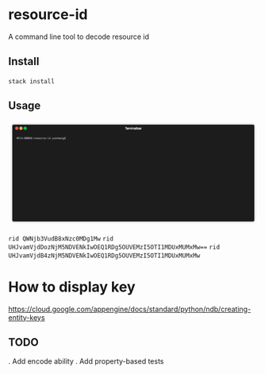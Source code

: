 # resource-id

A command line tool to decode resource id

## Install

`stack install`

## Usage
<p align="center"><img src="/img/demo.gif?raw=true"/></p>

`rid QWNjb3VudB8xNzc0MDg1Mw`
`rid UHJvamVjdDozNjM5NDVENkIwOEQ1RDg5OUVEMzI5OTI1MDUxMUMxMw==`
`rid UHJvamVjdB4zNjM5NDVENkIwOEQ1RDg5OUVEMzI5OTI1MDUxMUMxMw`

# How to display key

https://cloud.google.com/appengine/docs/standard/python/ndb/creating-entity-keys

## TODO

. Add encode ability
. Add property-based tests

